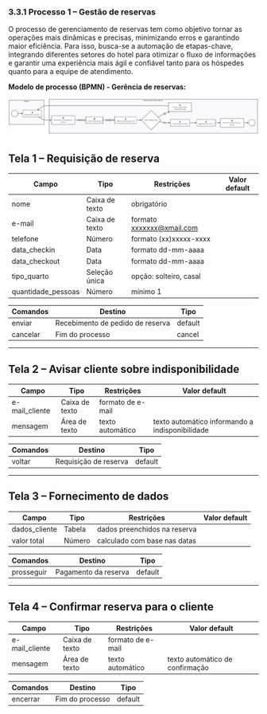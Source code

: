 ### 3.3.1 Processo 1 – Gestão de reservas

O processo de gerenciamento de reservas tem como objetivo tornar as operações mais dinâmicas e precisas, minimizando erros e garantindo maior eficiência. Para isso, busca-se a automação de etapas-chave, integrando diferentes setores do hotel para otimizar o fluxo de informações e garantir uma experiência mais ágil e confiável tanto para os hóspedes quanto para a equipe de atendimento.

**Modelo de processo (BPMN) - Gerência de reservas:**

![Diagrama – Gestão de Reservas Revisado](<../images/Diagrama processo 1 - Gestao de reservas.png>)

## Tela 1 – Requisição de reserva

| Campo                | Tipo           | Restrições               | Valor default |
|----------------------|----------------|--------------------------|---------------|
| nome                 | Caixa de texto | obrigatório               |               |
| e-mail               | Caixa de texto | formato xxxxxxx@xmail.com |               |
| telefone             | Número         | formato (xx)xxxxx-xxxx    |               |
| data_checkin         | Data           | formato dd-mm-aaaa       |               |
| data_checkout        | Data           | formato dd-mm-aaaa       |               |
| tipo_quarto          | Seleção única  | opção: solteiro, casal    |               |
| quantidade_pessoas   | Número         | mínimo 1                  |               |

| **Comandos** | **Destino**                             | **Tipo** |
|--------------|-----------------------------------------|----------|
| enviar       | Recebimento de pedido de reserva        | default  |
| cancelar     | Fim do processo                         | cancel   |

---

## Tela 2 – Avisar cliente sobre indisponibilidade

| Campo            | Tipo           | Restrições            | Valor default                                   |
|------------------|----------------|-----------------------|-------------------------------------------------|
| e-mail_cliente   | Caixa de texto | formato de e-mail     |                                                 |
| mensagem         | Área de texto  | texto automático      | texto automático informando a indisponibilidade |

| **Comandos** | **Destino**                   | **Tipo** |
|--------------|-------------------------------|----------|
| voltar       | Requisição de reserva         | default  |

---

## Tela 3 – Fornecimento de dados

| Campo            | Tipo    | Restrições                          | Valor default                                     |
|------------------|---------|-------------------------------------|---------------------------------------------------|
| dados_cliente    | Tabela  | dados preenchidos na reserva        |                                                   |
| valor total      | Número  | calculado com base nas datas        |                                                   |

| **Comandos** | **Destino**           | **Tipo** |
|--------------|-----------------------|----------|
| prosseguir   | Pagamento da reserva  | default  |

---

## Tela 4 – Confirmar reserva para o cliente

| Campo            | Tipo           | Restrições            | Valor default                              |
|------------------|----------------|-----------------------|--------------------------------------------|
| e-mail_cliente   | Caixa de texto | formato de e-mail     |                                            |
| mensagem         | Área de texto  | texto automático      | texto automático de confirmação             |

| **Comandos** | **Destino**     | **Tipo** |
|--------------|-----------------|----------|
| encerrar     | Fim do processo | default  |
